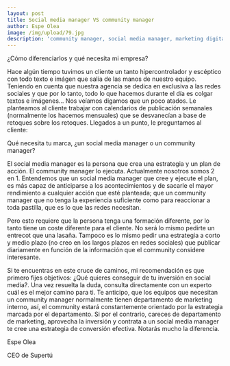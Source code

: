 ```yaml
---
layout: post
title: Social media manager VS community manager
author: Espe Olea
image: /img/upload/79.jpg
description: 'community manager, social media manager, marketing digital, malaga '
---
```

¿Cómo diferenciarlos y qué necesita mi empresa?

Hace algún tiempo tuvimos un cliente un tanto hipercontrolador y escéptico con todo texto e imágen que salía de las manos de nuestro equipo. Teniendo en cuenta que nuestra agencia se dedica en exclusiva a las redes sociales y que por lo tanto, todo lo que hacemos durante el día es colgar textos e imágenes… Nos veíamos digamos que un poco atados. Le planteamos al cliente trabajar con calendarios de publicación semanales (normalmente los hacemos mensuales) que se desvanecían a base de retoques sobre los retoques. Llegados a un punto, le preguntamos al cliente:



Qué necesita tu marca, ¿un social media manager o un community manager? 



El social media manager es la persona que crea una estrategia y un plan de acción. El community manager lo ejecuta. Actualmente nosotros somos 2 en 1. Entendemos que un social media manager que cree y ejecute el plan, es más capaz de anticiparse a los acontecimientos y de sacarle el mayor rendimiento a cualquier acción que esté planteada; que un community manager que no tenga la experiencia suficiente como para reaccionar a toda pastilla, que es lo que las redes necesitan. 

Pero esto requiere que la persona tenga una formación diferente, por lo tanto tiene un coste diferente para el cliente. No será lo mismo pedirte un entrecot que una lasaña. Tampoco es lo mismo pedir una estrategia a corto y medio plazo (no creo en los largos plazos en redes sociales) que publicar diariamente en función de la información que el community considere interesante. 

Si te encuentras en este cruce de caminos, mi recomendación es que primero fijes objetivos: ¿Qué quieres conseguir de tu inversión en social media?. Una vez resuelta la duda, consulta directamente con un experto cuál es el mejor camino para ti. Te anticipo, que los equipos que necesitan un community manager normalmente tienen departamento de marketing interno, así, el community estará constantemente orientado por la estrategia marcada por el departamento. Si por el contrario, careces de departamento de marketing, aprovecha la inversión y contrata a un social media manager te cree una estrategia de conversión efectiva. Notarás mucho la diferencia. 





Espe Olea

CEO de Supertú

